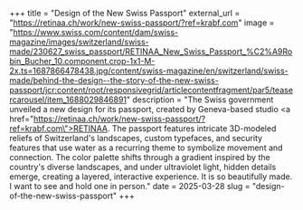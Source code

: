 +++
title = "Design of the New Swiss Passport"
external_url = "https://retinaa.ch/work/new-swiss-passport/?ref=krabf.com"
image = "https://www.swiss.com/content/dam/swiss-magazine/images/switzerland/swiss-made/230627_swiss_passport/RETINAA_New_Swiss_Passport_%C2%A9Robin_Bucher_10.component.crop-1x1-M-2x.ts=1687866478438.jpg/content/swiss-magazine/en/switzerland/swiss-made/behind-the-design--the-story-of-the-new-swiss-passport/jcr:content/root/responsivegrid/articlecontentfragment/par5/teasercarousel/item_1688029846891"
description = "The Swiss government unveiled a new design for its passport, created by Geneva-based studio <a href=\"https://retinaa.ch/work/new-swiss-passport/?ref=krabf.com\">RETINAA</a>. The passport features intricate 3D-modeled reliefs of Switzerland's landscapes, custom typefaces, and security features that use water as a recurring theme to symbolize movement and connection. The color palette shifts through a gradient inspired by the country's diverse landscapes, and under ultraviolet light, hidden details emerge, creating a layered, interactive experience. It is so beautifully made. I want to see and hold one in person."
date = 2025-03-28
slug = "design-of-the-new-swiss-passport"
+++ 
